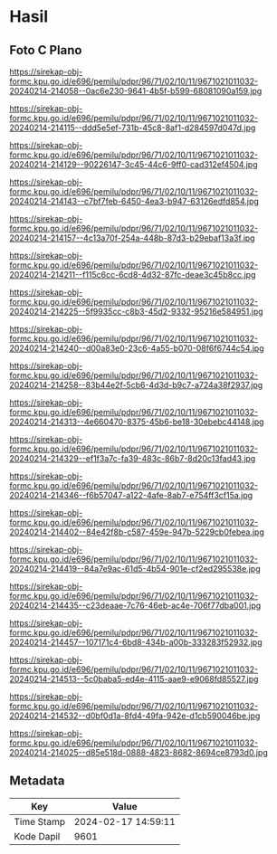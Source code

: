 # Hasil

## Foto C Plano

https://sirekap-obj-formc.kpu.go.id/e696/pemilu/pdpr/96/71/02/10/11/9671021011032-20240214-214058--0ac6e230-9641-4b5f-b599-68081090a159.jpg

https://sirekap-obj-formc.kpu.go.id/e696/pemilu/pdpr/96/71/02/10/11/9671021011032-20240214-214115--ddd5e5ef-731b-45c8-8af1-d284597d047d.jpg

https://sirekap-obj-formc.kpu.go.id/e696/pemilu/pdpr/96/71/02/10/11/9671021011032-20240214-214129--90226147-3c45-44c6-9ff0-cad312ef4504.jpg

https://sirekap-obj-formc.kpu.go.id/e696/pemilu/pdpr/96/71/02/10/11/9671021011032-20240214-214143--c7bf7feb-6450-4ea3-b947-63126edfd854.jpg

https://sirekap-obj-formc.kpu.go.id/e696/pemilu/pdpr/96/71/02/10/11/9671021011032-20240214-214157--4c13a70f-254a-448b-87d3-b29ebaf13a3f.jpg

https://sirekap-obj-formc.kpu.go.id/e696/pemilu/pdpr/96/71/02/10/11/9671021011032-20240214-214211--f115c6cc-6cd8-4d32-87fc-deae3c45b8cc.jpg

https://sirekap-obj-formc.kpu.go.id/e696/pemilu/pdpr/96/71/02/10/11/9671021011032-20240214-214225--5f9935cc-c8b3-45d2-9332-95216e584951.jpg

https://sirekap-obj-formc.kpu.go.id/e696/pemilu/pdpr/96/71/02/10/11/9671021011032-20240214-214240--d00a83e0-23c6-4a55-b070-08f6f6744c54.jpg

https://sirekap-obj-formc.kpu.go.id/e696/pemilu/pdpr/96/71/02/10/11/9671021011032-20240214-214258--83b44e2f-5cb6-4d3d-b9c7-a724a38f2937.jpg

https://sirekap-obj-formc.kpu.go.id/e696/pemilu/pdpr/96/71/02/10/11/9671021011032-20240214-214313--4e660470-8375-45b6-be18-30ebebc44148.jpg

https://sirekap-obj-formc.kpu.go.id/e696/pemilu/pdpr/96/71/02/10/11/9671021011032-20240214-214329--ef1f3a7c-fa39-483c-86b7-8d20c13fad43.jpg

https://sirekap-obj-formc.kpu.go.id/e696/pemilu/pdpr/96/71/02/10/11/9671021011032-20240214-214346--f6b57047-a122-4afe-8ab7-e754ff3cf15a.jpg

https://sirekap-obj-formc.kpu.go.id/e696/pemilu/pdpr/96/71/02/10/11/9671021011032-20240214-214402--84e42f8b-c587-459e-947b-5229cb0febea.jpg

https://sirekap-obj-formc.kpu.go.id/e696/pemilu/pdpr/96/71/02/10/11/9671021011032-20240214-214419--84a7e9ac-61d5-4b54-901e-cf2ed295538e.jpg

https://sirekap-obj-formc.kpu.go.id/e696/pemilu/pdpr/96/71/02/10/11/9671021011032-20240214-214435--c23deaae-7c76-46eb-ac4e-706f77dba001.jpg

https://sirekap-obj-formc.kpu.go.id/e696/pemilu/pdpr/96/71/02/10/11/9671021011032-20240214-214457--107171c4-6bd8-434b-a00b-333283f52932.jpg

https://sirekap-obj-formc.kpu.go.id/e696/pemilu/pdpr/96/71/02/10/11/9671021011032-20240214-214513--5c0baba5-ed4e-4115-aae9-e9068fd85527.jpg

https://sirekap-obj-formc.kpu.go.id/e696/pemilu/pdpr/96/71/02/10/11/9671021011032-20240214-214532--d0bf0d1a-8fd4-49fa-942e-d1cb590046be.jpg

https://sirekap-obj-formc.kpu.go.id/e696/pemilu/pdpr/96/71/02/10/11/9671021011032-20240214-214025--d85e518d-0888-4823-8682-8694ce8793d0.jpg


## Metadata

| Key        | Value               |
| ---------- | ------------------- |
| Time Stamp | 2024-02-17 14:59:11 |
| Kode Dapil | 9601                |



